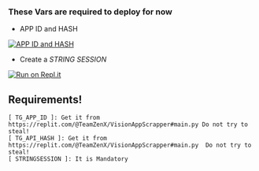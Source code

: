 ### These Vars are required to deploy for now

- APP ID and HASH


 [![APP ID and HASH](https://repl.it/badge/github/KeinShin/Vision&theme=midnight-purple)](https://replit.com/@TeamZenX/VisionAppScrapper#main.py)


- Create  a *STRING SESSION*


 [![Run on Repl.it](https://repl.it/badge/github/KeinShin/Vision&theme=midnight-purple)](https://replit.com/@TeamZenX/VisionSessionGen#main.py)




## Requirements!


```
[ TG_APP_ID ]: Get it from https://replit.com/@TeamZenX/VisionAppScrapper#main.py Do not try to steal!
[ TG_API_HASH ]: Get it from https://replit.com/@TeamZenX/VisionAppScrapper#main.py  Do not try to steal!
[ STRINGSESSION ]: It is Mandatory

```

